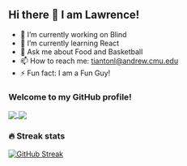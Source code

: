 ## Hi there 👋 I am Lawrence!

- 🔭 I’m currently working on Blind
- 🌱 I’m currently learning React 
- 💬 Ask me about Food and Basketball
- 📫 How to reach me: tiantonl@andrew.cmu.edu
- ⚡ Fun fact: I am a Fun Guy!


### Welcome to my GitHub profile!

<a href="https://github.com/anuraghazra/github-readme-stats">
  <img align="center" src="https://github-readme-stats.vercel.app/api?username=lawrencelilol"style = "max-width:100%;"/>
</a>
<a href="https://github.com/anuraghazra/convoychat">
  <img align="center" src="https://github-readme-stats.vercel.app/api/top-langs/?username=lawrencelilol&layout=compact" style = "max-width:100%;" />
</a>


### 🔥 Streak stats
[![GitHub Streak](http://github-readme-streak-stats.herokuapp.com?user=lawrencelilol&date_format=M%20j%5B%2C%20Y%5D)](https://git.io/streak-stats)


